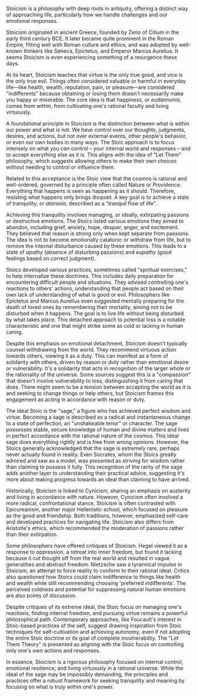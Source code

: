 Stoicism is a philosophy with deep roots in antiquity, offering a distinct way of approaching life, particularly how we handle challenges and our emotional responses.

Stoicism originated in ancient Greece, founded by Zeno of Citium in the early third century BCE. It later became quite prominent in the Roman Empire, fitting well with Roman culture and ethics, and was adopted by well-known thinkers like Seneca, Epictetus, and Emperor Marcus Aurelius. It seems Stoicism is even experiencing something of a resurgence these days.

At its heart, Stoicism teaches that virtue is the only true good, and vice is the only true evil. Things often considered valuable or harmful in everyday life—like health, wealth, reputation, pain, or pleasure—are considered "indifferents" because obtaining or losing them doesn't necessarily make you happy or miserable. The core idea is that happiness, or _eudaimonia_, comes from within, from cultivating one's rational faculty and living virtuously.

A foundational principle in Stoicism is the distinction between what is within our power and what is not. We have control over our thoughts, judgments, desires, and actions, but not over external events, other people's behavior, or even our own bodies in many ways. The Stoic approach is to focus intensely on what you _can_ control – your internal world and responses – and to accept everything else as it is. This aligns with the idea of "Let Them" philosophy, which suggests allowing others to make their own choices without needing to control or influence them.

Related to this acceptance is the Stoic view that the cosmos is rational and well-ordered, governed by a principle often called Nature or Providence. Everything that happens is seen as happening as it should. Therefore, resisting what happens only brings disquiet. A key goal is to achieve a state of tranquility, or _ataraxia_, described as a "tranquil flow of life".

Achieving this tranquility involves managing, or ideally, extirpating passions or destructive emotions. The Stoics listed various emotions they aimed to abandon, including grief, anxiety, hope, despair, anger, and excitement. They believed that reason is strong only when kept separate from passions. The idea is not to become emotionally catatonic or withdraw from life, but to remove the internal disturbance caused by these emotions. This leads to a state of _apathy_ (absence of disturbing passions) and _eupathy_ (good feelings based on correct judgment).

Stoics developed various practices, sometimes called "spiritual exercises," to help internalize these doctrines. This includes daily preparation for encountering difficult people and situations. They advised controlling one's reactions to others' actions, understanding that people act based on their own lack of understanding of what is good or evil. Philosophers like Epictetus and Marcus Aurelius even suggested mentally preparing for the death of loved ones by remembering their mortality, aiming not to be disturbed when it happens. The goal is to live life without being disturbed by what takes place. This detached approach to potential loss is a notable characteristic and one that might strike some as cold or lacking in human caring.

Despite this emphasis on emotional detachment, Stoicism doesn't typically counsel withdrawing from the world. They recommend virtuous action towards others, viewing it as a duty. This can manifest as a form of solidarity with others, driven by reason or duty rather than emotional desire or vulnerability. It's a solidarity that acts in recognition of the larger whole or the rationality of the universe. Some sources suggest this is a "compassion" that doesn't involve vulnerability to loss, distinguishing it from caring that does. There might seem to be a tension between accepting the world as it is and seeking to change things or help others, but Stoicism frames this engagement as acting in accordance with reason or duty.

The ideal Stoic is the "sage," a figure who has achieved perfect wisdom and virtue. Becoming a sage is described as a radical and instantaneous change to a state of perfection, an "unshakeable tenor" or character. The sage possesses stable, secure knowledge of human and divine matters and lives in perfect accordance with the rational nature of the cosmos. This ideal sage does everything rightly and is free from wrong opinions. However, the Stoics generally acknowledged that the sage is extremely rare, perhaps never actually found in reality. Even Socrates, whom the Stoics greatly admired and saw as a model, was presented as striving for wisdom rather than claiming to possess it fully. This recognition of the rarity of the sage adds another layer to understanding their practical advice, suggesting it's more about making progress towards an ideal than claiming to have arrived.

Historically, Stoicism is linked to Cynicism, sharing an emphasis on austerity and living in accordance with nature. However, Cynicism often involved a more radical, confrontational stance. Stoicism is often contrasted with Epicureanism, another major Hellenistic school, which focused on pleasure as the good and friendship. Both traditions, however, emphasized self-care and developed practices for navigating life. Stoicism also differs from Aristotle's ethics, which recommended the moderation of passions rather than their extirpation.

Some philosophers have offered critiques of Stoicism. Hegel viewed it as a response to oppression, a retreat into inner freedom, but found it lacking because it cut thought off from the real world and resulted in vague generalities and abstract freedom. Nietzsche saw a tyrannical impulse in Stoicism, an attempt to force reality to conform to their rational ideal. Critics also questioned how Stoics could claim indifference to things like health and wealth while still recommending choosing 'preferred indifferents'. The perceived coldness and potential for suppressing natural human emotions are also points of discussion.

Despite critiques of its extreme ideal, the Stoic focus on managing one's reactions, finding internal freedom, and pursuing virtue remains a powerful philosophical path. Contemporary approaches, like Foucault's interest in Stoic-based practices of the self, suggest drawing inspiration from Stoic techniques for self-cultivation and achieving autonomy, even if not adopting the entire Stoic doctrine or its goal of complete invulnerability. The "Let Them Theory" is presented as aligning with the Stoic focus on controlling only one's own actions and responses.

In essence, Stoicism is a rigorous philosophy focused on internal control, emotional resilience, and living virtuously in a rational universe. While the ideal of the sage may be impossibly demanding, the principles and practices offer a robust framework for seeking tranquility and meaning by focusing on what is truly within one's power.